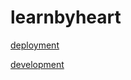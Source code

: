 # learnbyheart

[deployment](https://heartbycard.netlify.app/)

[development](https://hbcdv.netlify.app/)
